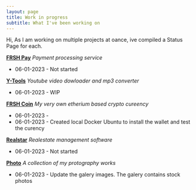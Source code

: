 ```yaml
---
layout: page
title: Work in progress
subtitle: What I've been working on
---
```


Hi,
As I am working on multiple projects at oance, ive compiled a Status Page for each.



**[FRSH Pay]()**
*Payment processing service*

- 06-01-2023 - Not started

**[Y-Tools]()**
*Youtube video dowloader and mp3 converter*

- 06-01-2023 - WIP

**[FRSH Coin]()**
*My very own etherium based crypto cureency*

- 06-01-2023 - 
- 06-01-2023 - Created local Docker Ubuntu to install the wallet and test the curency

**[Realstar]()**
*Realestate management software*

- 06-01-2023 - Not started


**[Photo]()**
*A collection of my protography works*

- 06-01-2023 - Update the galery images. The galery contains stock photos